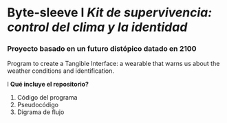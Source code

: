 # Byte-sleeve l *Kit de supervivencia: control del clima y la identidad*
### Proyecto basado en un futuro distópico datado en 2100
Program to create a Tangible Interface: a wearable that warns us about the weather conditions and identification. 

l **Qué incluye el repositorio?**
1. Código del programa 
2. Pseudocódigo
3. Digrama de flujo

